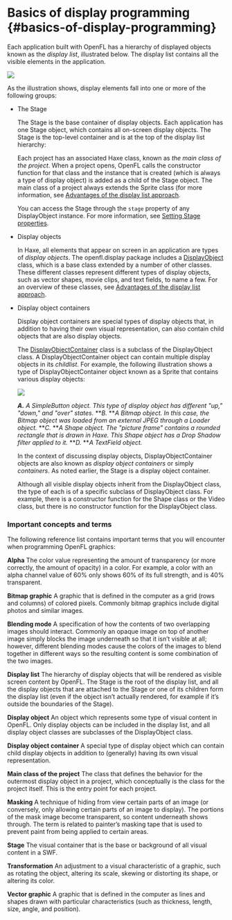 # Basics of display programming {#basics-of-display-programming}

Each application built with OpenFL has a hierarchy of displayed objects known as the _display list_, illustrated below. The display list contains all the visible elements in the application.

![](../assets/dp_Display_List_Organization.png)

As the illustration shows, display elements fall into one or more of the following groups:

*   The Stage

    The Stage is the base container of display objects. Each application has one Stage object, which contains all on-screen display objects. The Stage is the top-level container and is at the top of the display list hierarchy:

    Each project has an associated Haxe class, known as _the main class of the project_. When a project opens, OpenFL calls the constructor function for that class and the instance that is created (which is always a type of display object) is added as a child of the Stage object. The main class of a project always extends the Sprite class (for more information, see [Advantages of the display list approach](advantages-of-the-display-list-approach.md).

    You can access the Stage through the `stage` property of any DisplayObject instance. For more information, see [Setting Stage properties](working-with-display-objects\setting-stage-properties.md).

*   Display objects

    In Haxe, all elements that appear on screen in an application are types of _display objects_. The openfl.display package includes a [DisplayObject](http://api.openfl.org/openfl/display/DisplayObject.html) class, which is a base class extended by a number of other classes. These different classes represent different types of display objects, such as vector shapes, movie clips, and text fields, to name a few. For an overview of these classes, see [Advantages of the display list approach](advantages-of-the-display-list-approach.md).

*   Display object containers

    Display object containers are special types of display objects that, in addition to having their own visual representation, can also contain child objects that are also display objects.

    The [DisplayObjectContainer](http://api.openfl.org/openfl/display/DisplayObjectContainer.html) class is a subclass of the DisplayObject class. A DisplayObjectContainer object can contain multiple display objects in its _childlist_. For example, the following illustration shows a type of DisplayObjectContainer object known as a Sprite that contains various display objects:
    
    ![](../assets/dp_bananaFrame.png)
    
    **_A._** _A SimpleButton object. This type of display object has different "up," "down," and "over" states._ **_B._ **_A Bitmap object. In this case, the Bitmap object was loaded from an external JPEG through a Loader object._ **_C._ **_A Shape object. The "picture frame" contains a rounded rectangle that is drawn in Haxe. This Shape object has a Drop Shadow filter applied to it._ **_D._ **_A TextField object._

    In the context of discussing display objects, DisplayObjectContainer objects are also known as _display object containers_ or simply _containers_. As noted earlier, the Stage is a display object container.

    Although all visible display objects inherit from the DisplayObject class, the type of each is of a specific subclass of DisplayObject class. For example, there is a constructor function for the Shape class or the Video class, but there is no constructor function for the DisplayObject class.

### Important concepts and terms

The following reference list contains important terms that you will encounter when programming OpenFL graphics:

**Alpha** The color value representing the amount of transparency (or more correctly, the amount of opacity) in a color. For example, a color with an alpha channel value of 60% only shows 60% of its full strength, and is 40% transparent.

**Bitmap graphic** A graphic that is defined in the computer as a grid (rows and columns) of colored pixels. Commonly bitmap graphics include digital photos and similar images.

**Blending mode** A specification of how the contents of two overlapping images should interact. Commonly an opaque image on top of another image simply blocks the image underneath so that it isn’t visible at all; however, different blending modes cause the colors of the images to blend together in different ways so the resulting content is some combination of the two images.

**Display list** The hierarchy of display objects that will be rendered as visible screen content by OpenFL. The Stage is the root of the display list, and all the display objects that are attached to the Stage or one of its children form the display list (even if the object isn’t actually rendered, for example if it’s outside the boundaries of the Stage).

**Display object** An object which represents some type of visual content in OpenFL. Only display objects can be included in the display list, and all display object classes are subclasses of the DisplayObject class.

**Display object container** A special type of display object which can contain child display objects in addition to (generally) having its own visual representation.

**Main class of the project** The class that defines the behavior for the outermost display object in a project, which conceptually is the class for the project itself. This is the entry point for each project.

**Masking** A technique of hiding from view certain parts of an image (or conversely, only allowing certain parts of an image to display). The portions of the mask image become transparent, so content underneath shows through. The term is related to painter’s masking tape that is used to prevent paint from being applied to certain areas.

**Stage** The visual container that is the base or background of all visual content in a SWF.

**Transformation** An adjustment to a visual characteristic of a graphic, such as rotating the object, altering its scale, skewing or distorting its shape, or altering its color.

**Vector graphic** A graphic that is defined in the computer as lines and shapes drawn with particular characteristics (such as thickness, length, size, angle, and position).
